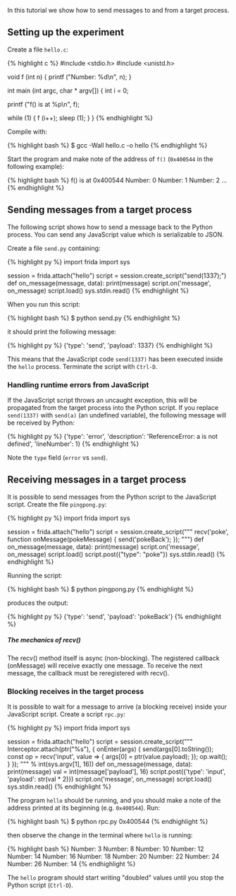 In this tutorial we show how to send messages to and from a target process.

## Setting up the experiment

Create a file `hello.c`:

{% highlight c %}
#include <stdio.h>
#include <unistd.h>

void
f (int n)
{
  printf ("Number: %d\n", n);
}

int
main (int argc,
      char * argv[])
{
  int i = 0;

  printf ("f() is at %p\n", f);

  while (1)
  {
    f (i++);
    sleep (1);
  }
}
{% endhighlight %}

Compile with:

{% highlight bash %}
$ gcc -Wall hello.c -o hello
{% endhighlight %}

Start the program and make note of the address of `f()` (`0x400544` in the
following example):

{% highlight bash %}
f() is at 0x400544
Number: 0
Number: 1
Number: 2
…
{% endhighlight %}

## Sending messages from a target process

The following script shows how to send a message back to the Python process.
You can send any JavaScript value which is serializable to JSON.

Create a file `send.py` containing:

{% highlight py %}
import frida
import sys

session = frida.attach("hello")
script = session.create_script("send(1337);")
def on_message(message, data):
    print(message)
script.on('message', on_message)
script.load()
sys.stdin.read()
{% endhighlight %}

When you run this script:

{% highlight bash %}
$ python send.py
{% endhighlight %}

it should print the following message:

{% highlight py %}
{'type': 'send', 'payload': 1337}
{% endhighlight %}

This means that the JavaScript code `send(1337)` has been executed inside the
`hello` process. Terminate the script with `Ctrl-D`.

### Handling runtime errors from JavaScript

If the JavaScript script throws an uncaught exception, this will be propagated
from the target process into the Python script. If you replace `send(1337)`
with `send(a)` (an undefined variable), the following message will be received
by Python:

{% highlight py %}
{'type': 'error', 'description': 'ReferenceError: a is not defined', 'lineNumber': 1}
{% endhighlight %}

Note the `type` field (`error` vs `send`).

## Receiving messages in a target process

It is possible to send messages from the Python script to the JavaScript
script. Create the file `pingpong.py`:

{% highlight py %}
import frida
import sys

session = frida.attach("hello")
script = session.create_script("""
    recv('poke', function onMessage(pokeMessage) { send('pokeBack'); });
""")
def on_message(message, data):
    print(message)
script.on('message', on_message)
script.load()
script.post({"type": "poke"})
sys.stdin.read()
{% endhighlight %}

Running the script:

{% highlight bash %}
$ python pingpong.py
{% endhighlight %}

produces the output:

{% highlight py %}
{'type': 'send', 'payload': 'pokeBack'}
{% endhighlight %}

<div class="note info">
  <h5>The mechanics of recv()</h5>
  <p>
    The recv() method itself is async (non-blocking). The registered callback
    (onMessage) will receive exactly one message. To receive the next message,
    the callback must be reregistered with recv().
  </p>
</div>

### Blocking receives in the target process

It is possible to wait for a message to arrive (a blocking receive) inside your
JavaScript script. Create a script `rpc.py`:

{% highlight py %}
import frida
import sys

session = frida.attach("hello")
script = session.create_script("""
Interceptor.attach(ptr("%s"), {
    onEnter(args) {
        send(args[0].toString());
        const op = recv('input', value => {
            args[0] = ptr(value.payload);
        });
        op.wait();
    }
});
""" % int(sys.argv[1], 16))
def on_message(message, data):
    print(message)
    val = int(message['payload'], 16)
    script.post({'type': 'input', 'payload': str(val * 2)})
script.on('message', on_message)
script.load()
sys.stdin.read()
{% endhighlight %}

The program `hello` should be running, and you should make a note of the address
printed at its beginning (e.g. `0x400544`). Run:

{% highlight bash %}
$ python rpc.py 0x400544
{% endhighlight %}

then observe the change in the terminal where `hello` is running:

{% highlight bash %}
Number: 3
Number: 8
Number: 10
Number: 12
Number: 14
Number: 16
Number: 18
Number: 20
Number: 22
Number: 24
Number: 26
Number: 14
{% endhighlight %}

The `hello` program should start writing "doubled" values until you stop the
Python script (`Ctrl-D`).
